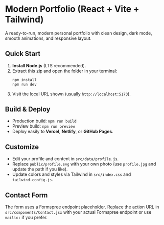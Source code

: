 # Modern Portfolio (React + Vite + Tailwind)

A ready-to-run, modern personal portfolio with clean design, dark mode, smooth animations, and responsive layout.

## Quick Start

1. **Install Node.js** (LTS recommended).
2. Extract this zip and open the folder in your terminal:
   ```bash
   npm install
   npm run dev
   ```
3. Visit the local URL shown (usually `http://localhost:5173`).

## Build & Deploy
- Production build: `npm run build`
- Preview build: `npm run preview`
- Deploy easily to **Vercel**, **Netlify**, or **GitHub Pages**.

## Customize
- Edit your profile and content in `src/data/profile.js`.
- Replace `public/profile.svg` with your own photo (use `profile.jpg` and update the path if you like).
- Update colors and styles via Tailwind in `src/index.css` and `tailwind.config.js`.

## Contact Form
The form uses a Formspree endpoint placeholder. Replace the action URL in `src/components/Contact.jsx`
with your actual Formspree endpoint or use `mailto:` if you prefer.

